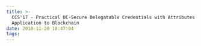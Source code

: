 ```yaml
---
title: >-
  CCS'17 - Practical UC-Secure Delegatable Credentials with Attributes and Their
  Application to Blockchain
date: 2018-11-20 18:47:04
tags:
---
```

